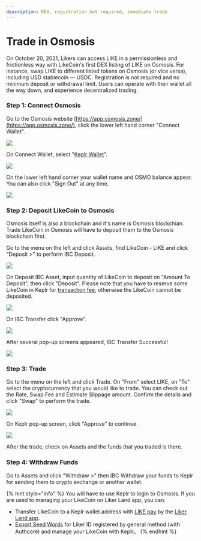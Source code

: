 ```yaml
---
description: DEX, registration not required, immediate trade
---
```


# Trade in Osmosis

On October 20, 2021, Likers can access LIKE in a permissionless and frictionless way with LikeCoin's first DEX listing of LIKE on Osmosis. For instance, swap LIKE to different listed tokens on Osmosis (or vice versa), including USD stablecoin — USDC. Registration is not required and no minimum deposit or withdrawal limit. Users can operate with their wallet all the way down, and experience decentralized trading.

### Step 1: Connect Osmosis

Go to the Osmosis website [https://app.osmosis.zone/](https://app.osmosis.zone/), click the lower left hand corner "Connect Wallet".

![](<../../.gitbook/assets/Osmosis 01.png>)

On Connect Wallet, select "[Keplr Wallet](../wallet/keplr.md)".

![](<../../.gitbook/assets/Osmosis 02.png>)

On the lower left hand corner your wallet name and OSMO balance appear. You can also click "Sign Out" at any time.

![](<../../.gitbook/assets/Osmosis 03.png>)

### Step 2: Deposit LikeCoin to Osmosis

Osmosis itself is also a blockchain and it's name is Osmosis blockchian. Trade LikeCoin in Osmosis will have to deposit them to the Osmosis blockchain first.

Go to the menu on the left and click Assets, find LikeCoin - LIKE and click "Deposit >" to perform IBC Deposit.

![](<../../.gitbook/assets/Osmosis 04.png>)

On Deposit IBC Asset, input quantity of LikeCoin to deposit on "Amount To Deposit", then click "Deposit". Please note that you have to reserve some LikeCoin in Keplr for [transaction fee](../wallet/transaction-fee.md), otherwise the LikeCoin cannot be deposited.

![](<../../.gitbook/assets/Osmosis 05.png>)

On IBC Transfer click "Approve".

![](<../../.gitbook/assets/Osmosis 06.png>)

After several pop-up screens appeared, IBC Transfer Successful!

![](<../../.gitbook/assets/Osmosis 07.png>)

### Step 3: Trade

Go to the menu on the left and click Trade. On "From" select LIKE, on "To" select the cryptocurrency that you would like to trade. You can check out the Rate, Swap Fee and Estimate Slippage amount. Confirm the details and click "Swap" to perform the trade.

![](<../../.gitbook/assets/Osmosis 08.png>)

On Keplr pop-up screen, click "Approve" to continue.

![](<../../.gitbook/assets/Osmosis 09.png>)

After the trade, check on Assets and the funds that you traded is there.

### Step 4: Withdraw Funds

Go to Assets and click "Withdraw >" then IBC Withdraw your funds to Keplr for sending them to crypto exchange or another wallet.

{% hint style="info" %}
You will have to use Keplr to login to Osmosis. If you are used to managing your LikeCoin on Liker Land app, you can:

* Transfer LikeCoin to a Keplr wallet address with [LIKE pay](../../developer/like-pay/) by the [Liker Land app](../../user-guide/liker-land/download.md).
* [Export Seed Words](../../user-guide/liker-id/register/export-seed-words.md) for Liker ID registered by general method (with Authcore) and manage your LikeCoin with Keplr。
{% endhint %}
